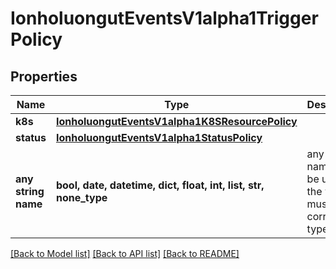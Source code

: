 # IonholuongutEventsV1alpha1TriggerPolicy


## Properties
Name | Type | Description | Notes
------------ | ------------- | ------------- | -------------
**k8s** | [**IonholuongutEventsV1alpha1K8SResourcePolicy**](IonholuongutEventsV1alpha1K8SResourcePolicy.md) |  | [optional] 
**status** | [**IonholuongutEventsV1alpha1StatusPolicy**](IonholuongutEventsV1alpha1StatusPolicy.md) |  | [optional] 
**any string name** | **bool, date, datetime, dict, float, int, list, str, none_type** | any string name can be used but the value must be the correct type | [optional]

[[Back to Model list]](../README.md#documentation-for-models) [[Back to API list]](../README.md#documentation-for-api-endpoints) [[Back to README]](../README.md)


